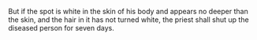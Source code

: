But if the spot is white in the skin of his body and appears no deeper than the skin, and the hair in it has not turned white, the priest shall shut up the diseased person for seven days.
